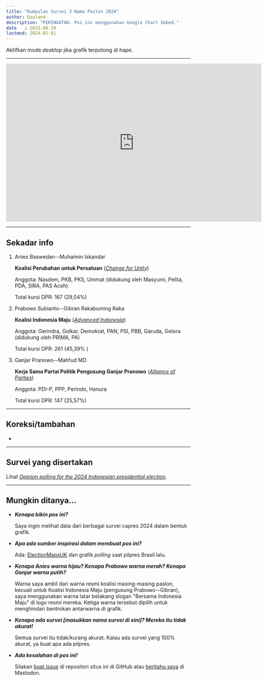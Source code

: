 ```yaml
---
title: "Kumpulan Survei 3 Nama Paslon 2024"
author: Qauland
description: "PERINGATAN: Pos ini menggunakan Google Chart Embed."
date   : 2023-08-29
lastmod: 2024-02-01
---
```


Aktifkan mode *desktop* jika grafik terpotong di hape.

---

<iframe width="697" height="431" seamless frameborder="0" scrolling="yes" src="https://docs.google.com/spreadsheets/d/e/2PACX-1vQuDrz4AkQuXAaUJMPCzkZp1gdK_KO89vRw-a274m3kkusQ83SB75ComB4Ir_xzNVNYcZ8KfWmjb767/pubchart?oid=1361067816&amp;format=interactive"></iframe>

<!--
<script src="http://cdnjs.cloudflare.com/ajax/libs/moment.js/2.13.0/moment.min.js"></script>
<script src="http://cdnjs.cloudflare.com/ajax/libs/jquery/2.1.3/jquery.min.js"></script>
<script src="https://cdnjs.cloudflare.com/ajax/libs/Chart.js/2.6.0/Chart.bundle.js"></script>
<script src="https://cdn.jsdelivr.net/npm/chartjs-plugin-trendline@0.1.1/src/chartjs-plugin-trendline.min.js"></script>
<canvas id="chartjs-s3n-canvas" width="1400px" height="900px"></canvas>
<script> //Code adapted from https://embed.plnkr.co/JOI1fpgWIS0lvTeLUxUp/
	
    var timeFormat = 'YYMMDDHH';
    
    Chart.defaults.global.defaultFontColor = 'black';
    Chart.defaults.global.defaultFontFamily = 'sans-serif';
    Chart.defaults.global.defaultFontSize = 14;
	
    var config = {
        type: 'line',
        data: {
            datasets: [
                {
                    label: "Anies",
                    data: [
                        {x: "23040400", y: 25.3 },
                        {x: "23041500", y: 22.4 },
                        {x: "23043000", y: 23   },
                        {x: "23050200", y: 24.6 },
                        {x: "23050500", y: 21.8 },
                        {x: "23050700", y: 19.7 },
                        {x: "23050701", y: 23.6 },
                        {x: "23051000", y: 23.2 },
                        {x: "23051200", y: 21.5 },
                        {x: "23051400", y: 20.8 },
                        {x: "23053000", y: 18.9 },
                        {x: "23061300", y: 31.5 },
                        {x: "23061700", y: 27   },
                        {x: "23062400", y: 21.5 },
                        {x: "23062700", y: 17   },
                        {x: "23062800", y: 16.64},
                        {x: "23062900", y: 20.7 },
                        {x: "23070800", y: 21.4 },
                        {x: "23071900", y: 22.4 },
                        {x: "23072100", y: 23.9 },
                        {x: "23072500", y: 21   },
                        {x: "23080200", y: 26.4 },
                        {x: "23080400", y: 26.9 },
                        {x: "23080700", y: 19.2 },
                        {x: "23080900", y: 22.2 },
                        {x: "23081100", y: 20.4 },
                        {x: "23082000", y: 19.5 },
                        {x: "23082400", y: 20.9 }
                        ],
                    showLine: false,
                    backgroundColor: 'rgba(39, 64, 139, .5)',
                    borderColor: 'rgb(39, 64, 139)',
                    pointBackgroundColor: 'rgba(39, 64, 139, .5)',
                    pointBorderWidth: 1,
                    pointRadius: 5,
                    pointHoverRadius: 7
                },
                {
                    label: "Ganjar",
                    data: [
                        {x: "23040400", y: 26.9 },
                        {x: "23041500", y: 31.1 },
                        {x: "23043000", y: 36.6 },
                        {x: "23050200", y: 25.8 },
                        {x: "23050500", y: 34.4 },
                        {x: "23050700", y: 39.2 },
                        {x: "23050701", y: 38.2 },
                        {x: "23051000", y: 40   },
                        {x: "23051200", y: 34.4 },
                        {x: "23051400", y: 31.9 },
                        {x: "23053000", y: 34.2 }, // cek!
                        {x: "23061300", y: 26.8 },
                        {x: "23061700", y: 34   },
                        {x: "23062400", y: 35.7 },
                        {x: "23062700", y: 37.4 },
                        {x: "23062800", y: 32.4 },
                        {x: "23062900", y: 32.6 },
                        {x: "23070800", y: 32.2 },
                        {x: "23071900", y: 30.8 },
                        {x: "23072100", y: 35.2 },
                        {x: "23072500", y: 30.3 },
                        {x: "23080200", y: 30.4 },
                        {x: "23080400", y: 27   },
                        {x: "23080700", y: 34.1 },
                        {x: "23080900", y: 37   },
                        {x: "23081100", y: 35.9 },
                        {x: "23082000", y: 35.6 },
                        {x: "23082400", y: 33.1 }
                        ],
                    showLine: false,
                    backgroundColor: 'rgba(219, 32, 22, .5)',
                    borderColor: 'rgb(219, 32, 22)',
                    pointBackgroundColor: 'rgba(219, 32, 22, .5)',
                    pointBorderWidth: 1,
                    pointRadius: 5,
                    pointHoverRadius: 7
                },
                {
                    label: "Prabowo",
                    data: [
                        {x: "23040400", y: 30.3 },
                        {x: "23041500", y: 33   },
                        {x: "23043000", y: 33.2 },
                        {x: "23050200", y: 36.5 },
                        {x: "23050500", y: 34.8 },
                        {x: "23050700", y: 32.1 },
                        {x: "23050701", y: 31.1 },
                        {x: "23051000", y: 36.8 },
                        {x: "23051200", y: 35.8 },
                        {x: "23051400", y: 33.9 },
                        {x: "23053000", y: 38   },
                        {x: "23061300", y: 37.2 },
                        {x: "23061700", y: 33   },
                        {x: "23062400", y: 36.8 },
                        {x: "23062700", y: 42.3 },
                        {x: "23062800", y: 32.96},
                        {x: "23062900", y: 40.3 },
                        {x: "23070800", y: 35.8 },
                        {x: "23071900", y: 40.5 },
                        {x: "23072100", y: 33.2 },
                        {x: "23072500", y: 41.7 },
                        {x: "23080200", y: 36.5 },
                        {x: "23080400", y: 41.4 },
                        {x: "23080700", y: 31.3 },
                        {x: "23080900", y: 35.3 },
                        {x: "23081100", y: 33.6 },
                        {x: "23082000", y: 40.8 },
                        {x: "23082400", y: 40.8 }
                        ],
                    showLine: false,
                    backgroundColor: 'rgba(52, 43, 41, .5)',
                    borderColor: 'rgb(52, 43, 41)',
                    pointBackgroundColor: 'rgba(52, 43, 41, .5)',
                    pointBorderWidth: 1,
                    pointRadius: 5,
                    pointHoverRadius: 7
                }
            ]
        },
        options: {
            tooltips: {
                enabled: true,
                callbacks: {
                    label: function(tooltipItem, data) {
                        var label = data.datasets[tooltipItem.datasetIndex].label;
                        var val = data.datasets[tooltipItem.datasetIndex].data[tooltipItem.index];
                        return data.datasets[tooltipItem.datasetIndex].label + ': ' + tooltipItem.yLabel.toLocaleString("id-ID") + '%';
                        //return label + ': ' + val + '%';
                    }
                }
            },
            responsive: true,
            title: {
                display: false,
                text: "Chart.js Time Scale"
            },
            scales: {
                xAxes: [{
                    gridLines: {
                        enabled: true,
                        color: '#303030'
                    },
                    type: "time",
                    ticks: {
                        min: 230528,
                        callback: function(value){return value.toLocaleString("id-ID")}
                    },
                    time: {
                        unit: 'month',
                        displayFormats: {
                        	month: 'MMM YY'
                        },
                        format: timeFormat,
                        tooltipFormat: 'DD MMMM YYYY'
                    },
                    scaleLabel: {
                        display:     false,
                        labelString: 'Date'
                    }
                }],
                yAxes: [{
                    gridLines: {
                        enabled: true,
                        color: '#c0c0c0'
                    },
                    ticks: {
                        min: 0,
                        max: 50,
                        callback: function(value){return value+ "%"}
                    },
                    scaleLabel: {
                        display:     false,
                        labelString: 'value'
                    }
                }]
            },
            elements: {
            	line: {
                	tension: 0 // disables bezier curves
            	}
        	}
        }
    };

    window.onload = function () {
        var ctx       = document.getElementById("chartjs-s3n-canvas").getContext("2d");
        window.myLine = new Chart(ctx, config);
    };
</script>
-->

---

## Sekadar info

1. Anies Baswedan--Muhaimin Iskandar

   **Koalisi Perubahan untuk Persatuan** ([*Change for Unity*](https://en.wikipedia.org/wiki/Coalition_of_Change_for_Unity))

   Anggota: Nasdem, PKB, PKS, Ummat (didukung oleh Masyumi, Pelita, PDA, SIRA, PAS Aceh)

   Total kursi DPR: 167 (29,04%)

2. Prabowo Subianto--Gibran Rakabuming Raka

   **Koalisi Indonesia Maju** ([*Advanced Indonesia*](https://en.wikipedia.org/wiki/Advanced_Indonesia_Coalition))

   Anggota: Gerindra, Golkar, Demokrat, PAN, PSI, PBB, Garuda, Gelora (didukung oleh PRIMA, PA)

   Total kursi DPR: 261 (45,39% )

3. Ganjar Pranowo--Mahfud MD

   **Kerja Sama Partai Politik Pengusung Ganjar Pranowo** ([*Alliance of Parties*](https://en.wikipedia.org/wiki/Alliance_of_Political_Parties_Supporting_Ganjar_Pranowo))

   Anggota: PDI-P, PPP, Perindo, Hanura

   Total kursi DPR: 147 (25,57%)

---

## Koreksi/tambahan

-

---

## Survei yang disertakan

Lihat [*Opinion polling for the 2024 Indonesian presidential election*](https://en.wikipedia.org/wiki/Opinion_polling_for_the_2024_Indonesian_presidential_election).

---

## Mungkin ditanya...

- ***Kenapa bikin pos ini?***

  Saya ingin melihat data dari berbagai survei capres 2024 dalam bentuk grafik.

- ***Apa ada sumber inspirasi dalam membuat pos ini?***

  Ada: [ElectionMapsUK](https://electionmaps.uk) dan grafik *polling* saat pilpres Brasil lalu.

- ***Kenapa Anies warna hijau? Kenapa Prabowo warna merah? Kenapa Ganjar warna putih?***

  Warna saya ambil dari warna resmi koalisi masing-masing paslon, kecuali untuk Koalisi Indonesia Maju (pengusung Prabowo--Gibran), saya menggunakan warna latar belakang slogan "Bersama Indonesia Maju" di logo resmi mereka. Ketiga warna tersebut dipilih untuk menghindari bentrokan antarwarna di grafik.

- ***Kenapa ada survei [masukkan nama survei di sini]? Mereka itu tidak akurat!***

  Semua survei itu tidak/kurang akurat. Kalau ada survei yang 100% akurat, ya buat apa ada pilpres.

- ***Ada kesalahan di pos ini!***

  Silakan [buat *issue*](https://github.com/kyunode/kyunode.github.io/issues) di repositori situs ini di GitHub atau [beritahu saya](https://social.vivaldi.net/@kyunode) di Mastodon.
